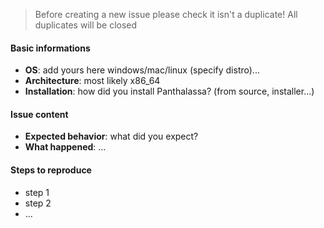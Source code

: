 > Before creating a new issue please check it isn't a duplicate!
> All duplicates will be closed

#### Basic informations
 -  __OS__: add yours here windows/mac/linux (specify distro)...
 -  __Architecture__: most likely x86_64
 -  __Installation__: how did you install Panthalassa? (from source, installer...)

#### Issue content
 -  __Expected behavior__: what did you expect?
 -  __What happened__: ...

#### Steps to reproduce
 -  step 1
 -  step 2
 -  ...


